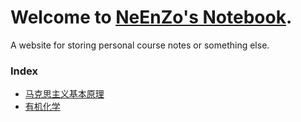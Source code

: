 # Welcome to [NeEnZo's Notebook](https://neenzo.github.io/notes/).

A website for storing personal course notes or something else.

### Index

- [马克思主义基本原理](Course-Note/Basic-Principles-of-Marxism.md)
- [有机化学](Course-Note/Organic-Chemistry.md) 

